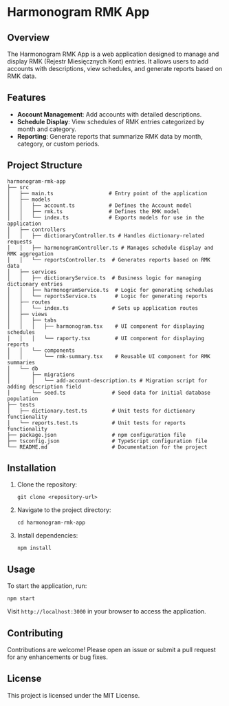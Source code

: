 # Harmonogram RMK App

## Overview
The Harmonogram RMK App is a web application designed to manage and display RMK (Rejestr Miesięcznych Kont) entries. It allows users to add accounts with descriptions, view schedules, and generate reports based on RMK data.

## Features
- **Account Management**: Add accounts with detailed descriptions.
- **Schedule Display**: View schedules of RMK entries categorized by month and category.
- **Reporting**: Generate reports that summarize RMK data by month, category, or custom periods.

## Project Structure
```
harmonogram-rmk-app
├── src
│   ├── main.ts                  # Entry point of the application
│   ├── models
│   │   ├── account.ts           # Defines the Account model
│   │   ├── rmk.ts               # Defines the RMK model
│   │   └── index.ts             # Exports models for use in the application
│   ├── controllers
│   │   ├── dictionaryController.ts # Handles dictionary-related requests
│   │   ├── harmonogramController.ts # Manages schedule display and RMK aggregation
│   │   └── reportsController.ts  # Generates reports based on RMK data
│   ├── services
│   │   ├── dictionaryService.ts  # Business logic for managing dictionary entries
│   │   ├── harmonogramService.ts  # Logic for generating schedules
│   │   └── reportsService.ts      # Logic for generating reports
│   ├── routes
│   │   └── index.ts              # Sets up application routes
│   ├── views
│   │   ├── tabs
│   │   │   ├── harmonogram.tsx    # UI component for displaying schedules
│   │   │   └── raporty.tsx        # UI component for displaying reports
│   │   └── components
│   │       └── rmk-summary.tsx    # Reusable UI component for RMK summaries
│   └── db
│       ├── migrations
│       │   └── add-account-description.ts # Migration script for adding description field
│       └── seed.ts               # Seed data for initial database population
├── tests
│   ├── dictionary.test.ts        # Unit tests for dictionary functionality
│   └── reports.test.ts           # Unit tests for reports functionality
├── package.json                  # npm configuration file
├── tsconfig.json                 # TypeScript configuration file
└── README.md                     # Documentation for the project
```

## Installation
1. Clone the repository:
   ```
   git clone <repository-url>
   ```
2. Navigate to the project directory:
   ```
   cd harmonogram-rmk-app
   ```
3. Install dependencies:
   ```
   npm install
   ```

## Usage
To start the application, run:
```
npm start
```
Visit `http://localhost:3000` in your browser to access the application.

## Contributing
Contributions are welcome! Please open an issue or submit a pull request for any enhancements or bug fixes.

## License
This project is licensed under the MIT License.